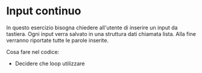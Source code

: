 # Input continuo

In questo esercizio bisogna chiedere all'utente di inserire un input da tastiera. Ogni input verra salvato in una struttura dati chiamata lista. Alla fine verranno riportate tutte le parole inserite. 

Cosa fare nel codice: 
- Decidere che loop utilizzare 
